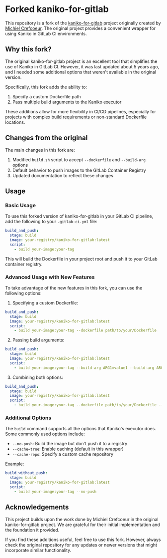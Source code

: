 # Forked kaniko-for-gitlab

This repository is a fork of the [kaniko-for-gitlab](https://gitlab.com/cref/docker/kaniko-for-gitlab) project originally created by [Michiel Crefcoeur](https://gitlab.com/cref). The original project provides a convenient wrapper for using Kaniko in GitLab CI environments.

## Why this fork?

The original kaniko-for-gitlab project is an excellent tool that simplifies the use of Kaniko in GitLab CI. However, it was last updated about 5 years ago, and I needed some additional options that weren't available in the original version.

Specifically, this fork adds the ability to:

1. Specify a custom Dockerfile path
2. Pass multiple build arguments to the Kaniko executor

These additions allow for more flexibility in CI/CD pipelines, especially for projects with complex build requirements or non-standard Dockerfile locations.

## Changes from the original

The main changes in this fork are:

1. Modified `build.sh` script to accept `--dockerfile` and `--build-arg` options
2. Default behavior to push images to the GitLab Container Registry
3. Updated documentation to reflect these changes

## Usage

### Basic Usage

To use this forked version of kaniko-for-gitlab in your GitLab CI pipeline, add the following to your `.gitlab-ci.yml` file:

```yaml
build_and_push:
  stage: build
  image: your-registry/kaniko-for-gitlab:latest
  script:
    - build your-image:your-tag
```

This will build the Dockerfile in your project root and push it to your GitLab container registry.

### Advanced Usage with New Features

To take advantage of the new features in this fork, you can use the following options:

1. Specifying a custom Dockerfile:

```yaml
build_and_push:
  stage: build
  image: your-registry/kaniko-for-gitlab:latest
  script:
    - build your-image:your-tag --dockerfile path/to/your/Dockerfile
```

2. Passing build arguments:

```yaml
build_and_push:
  stage: build
  image: your-registry/kaniko-for-gitlab:latest
  script:
    - build your-image:your-tag --build-arg ARG1=value1 --build-arg ARG2=value2
```

3. Combining both options:

```yaml
build_and_push:
  stage: build
  image: your-registry/kaniko-for-gitlab:latest
  script:
    - build your-image:your-tag --dockerfile path/to/your/Dockerfile --build-arg ARG1=value1 --build-arg ARG2=value2
```

### Additional Options

The `build` command supports all the options that Kaniko's executor does. Some commonly used options include:

- `--no-push`: Build the image but don't push it to a registry
- `--cache=true`: Enable caching (default in this wrapper)
- `--cache-repo`: Specify a custom cache repository

Example:

```yaml
build_without_push:
  stage: build
  image: your-registry/kaniko-for-gitlab:latest
  script:
    - build your-image:your-tag --no-push
```

## Acknowledgements

This project builds upon the work done by Michiel Crefcoeur in the original kaniko-for-gitlab project. We are grateful for their initial implementation and the foundation it provided.

If you find these additions useful, feel free to use this fork. However, always check the original repository for any updates or newer versions that might incorporate similar functionality.
